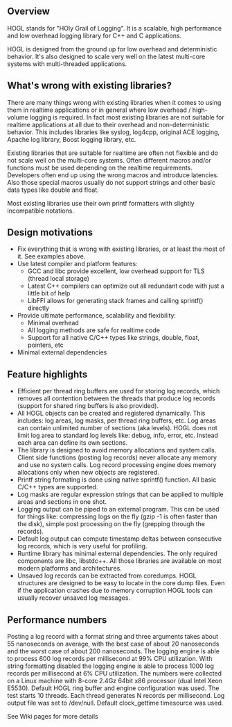 ## Overview

HOGL stands for "HOly Grail of Logging". It is a scalable, high performance and low overhead logging library for C++ and C applications.

HOGL is designed from the ground up for low overhead and deterministic behavior. It's also designed to scale very well on the latest 
multi-core systems with multi-threaded applications.

## What's wrong with existing libraries?

There are many things wrong with existing libraries when it comes to using them in realtime applications or in general where low 
overhead / high-volume logging is required. In fact most existing libraries are not suitable for realtime applications at all due 
to their overhead and non-deterministic behavior. This includes libraries like syslog, log4cpp, original ACE logging, Apache log 
library, Boost logging library, etc.

Existing libraries that are suitable for realtime are often not flexible and do not scale well on the multi-core systems.
Often different macros and/or functions must be used depending on the realtime requirements.
Developers often end up using the wrong macros and introduce latencies. Also those special macros usually do not support 
strings and other basic data types like double and float.

Most existing libraries use their own printf formatters with slightly incompatible notations.

## Design motivations

* Fix everything that is wrong with existing libraries, or at least the most of it. See examples above.
* Use latest compiler and platform features:
  * GCC and libc provide excellent, low overhead support for TLS (thread local storage)
  * Latest C++ compilers can optimize out all redundant code with just a little bit of help
  * LibFFI allows for generating stack frames and calling sprintf() directly
* Provide ultimate performance, scalability and flexibility:
  * Minimal overhead
  * All logging methods are safe for realtime code
  * Support for all native C/C++ types like strings, double, float, pointers, etc
* Minimal external dependencies

## Feature highlights
* Efficient per thread ring buffers are used for storing log records, which removes all contention between the threads that produce log records (support for shared ring buffers is also provided).
* All HOGL objects can be created and registered dynamically. This includes: log areas, log masks, per thread ring buffers, etc.
Log areas can contain unlimited number of sections (aka levels). HOGL does not limit log area to standard log levels like: debug, info, error, etc. Instead each area can define its own sections.
* The library is designed to avoid memory allocations and system calls. Client side functions (posting log records) never allocate any memory and use no system calls. Log record processing engine does memory allocations only when new objects are registered.
* Printf string formating is done using native sprintf() function. All basic C/C++ types are supported.
* Log masks are regular expression strings that can be applied to multiple areas and sections in one shot.
* Logging output can be piped to an external program. This can be used for things like: compressing logs on the fly (gzip -1 is often faster than the disk), simple post processing on the fly (grepping through the records).
* Default log output can compute timestamp deltas between consecutive log records, which is very useful for profiling.
* Runtime library has minimal external dependencies. The only required components are libc, libstdc++. All those libraries are available on most modern platforms and architectures.
* Unsaved log records can be extracted from coredumps. HOGL structures are designed to be easy to locate in the core dump files. Even if the application crashes due to memory corruption HOGL tools can usually recover unsaved log messages.

## Performance numbers
Posting a log record with a format string and three arguments takes about 55 nanoseconds on average, with the best case of about 
20 nanoseconds and the worst case of about 200 nanoseconds.
The logging engine is able to process 600 log records per millisecond at 99% CPU utilization.
With string formatting disabled the logging engine is able to process 1000 log records per millisecond at 6% CPU utilization.
The numbers were collected on a Linux machine with 8-core 2.4Gz 64bit x86 processor (dual Intel Xeon E5530).
Default HOGL ring buffer and engine configuration was used. The test starts 10 threads.
Each thread generates N records per millisecond.
Log output file was set to /dev/null. Default clock_gettime timesource was used.

See Wiki pages for more details
